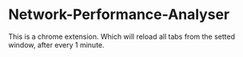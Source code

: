 # Network-Performance-Analyser
This is a chrome extension. Which will reload all tabs from the setted window, after every 1 minute.

